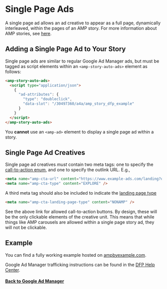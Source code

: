 <!---
Copyright 2018 The AMP HTML Authors. All Rights Reserved.

Licensed under the Apache License, Version 2.0 (the "License");
you may not use this file except in compliance with the License.
You may obtain a copy of the License at

      http://www.apache.org/licenses/LICENSE-2.0

Unless required by applicable law or agreed to in writing, software
distributed under the License is distributed on an "AS-IS" BASIS,
WITHOUT WARRANTIES OR CONDITIONS OF ANY KIND, either express or implied.
See the License for the specific language governing permissions and
limitations under the License.
-->

# Single Page Ads

A single page ad allows an ad creative to appear as a full page, dynamically interleaved, within the pages of an AMP story. For more information about AMP stories, see [here](https://github.com/ampproject/amphtml/blob/main/extensions/amp-story/amp-story-ads.md).

## Adding a Single Page Ad to Your Story

Single page ads are similar to regular Google Ad Manager ads, but must be tagged as script elements within an `<amp-story-auto-ads>` element as follows:

```html
<amp-story-auto-ads>
  <script type="application/json">
    {
      "ad-attributes": {
        "type": "doubleclick",
        "data-slot": "/30497360/a4a/amp_story_dfp_example"
      }
    }
  </script>
</amp-story-auto-ads>
```

You **cannot** use an `<amp-ad>` element to display a single page ad within a story.

## Single Page Ad Creatives

Single page ad creatives _must_ contain two meta tags: one to specify the [call-to-action enum](https://github.com/ampproject/amphtml/blob/main/extensions/amp-story/amp-story-ads.md#cta-text-enum), and one to specify the outlink URL. E.g.,

```html
<meta name="amp-cta-url" content="https://www.example-ads.com/landing?q=123" />
<meta name="amp-cta-type" content="EXPLORE" />
```

A third meta tag should also be included to indicate the [landing page type](https://github.com/ampproject/amphtml/blob/main/extensions/amp-story/amp-story-ads.md#cta-landing-page-enum)

```html
<meta name="amp-cta-landing-page-type" content="NONAMP" />
```

See the above link for allowed call-to-action buttons. By design, these will be the only clickable elements of the creative unit. This means that while things like AMP carousels are allowed within a single page story ad, they will not be clickable.

## Example

You can find a fully working example hosted on [ampbyexample.com](https://amp.dev/documentation/examples/advertising-analytics/doubleclick_amp_story_ads/).

Google Ad Manager trafficking instructions can be found in the [DFP Help Center](https://support.google.com/dfp_premium/answer/9038178).

#### <a href="amp-ad-network-doubleclick-impl-internal.md">Back to Google Ad Manager</a>
